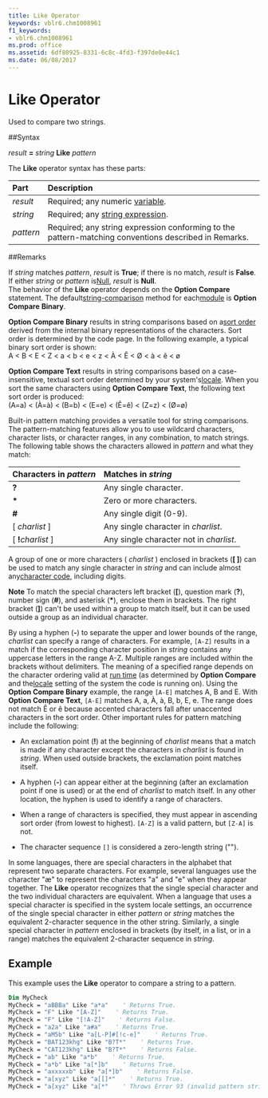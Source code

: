 ```yaml
---
title: Like Operator
keywords: vblr6.chm1008961
f1_keywords:
- vblr6.chm1008961
ms.prod: office
ms.assetid: 6df80925-8331-6c8c-4fd3-f397de0e44c1
ms.date: 06/08/2017
---
```



# Like Operator



Used to compare two strings.

##Syntax

_result_ **=** _string_ **Like** _pattern_

The  **Like** operator syntax has these parts:


|**Part**|**Description**|
|:-----|:-----|
| _result_|Required; any numeric [variable](../../Glossary/vbe-glossary.md).|
| _string_|Required; any [string expression](../../Glossary/vbe-glossary.md).|
| _pattern_|Required; any string expression conforming to the pattern-matching conventions described in Remarks.|

##Remarks

If  _string_ matches _pattern_, _result_ is **True**; if there is no match, _result_ is **False**. If either _string_ or _pattern_ is[Null](../../Glossary/vbe-glossary.md),  _result_ is **Null**.  
The behavior of the  **Like** operator depends on the **Option Compare** statement. The default[string-comparison](../../Glossary/vbe-glossary.md) method for each[module](../../Glossary/vbe-glossary.md) is **Option Compare** **Binary**.  

**Option Compare Binary** results in string comparisons based on a[sort order](../../Glossary/vbe-glossary.md) derived from the internal binary representations of the characters. Sort order is determined by the code page. In the following example, a typical binary sort order is shown:  
A < B < E < Z < a < b < e < z < À < Ê < Ø < à < ê < ø
 
**Option Compare Text** results in string comparisons based on a case-insensitive, textual sort order determined by your system's[locale](../../Glossary/vbe-glossary.md). When you sort the same characters using  **Option Compare Text**, the following text sort order is produced:  
(A=a) < (À=à) < (B=b) < (E=e) < (Ê=ê) < (Z=z) < (Ø=ø)

Built-in pattern matching provides a versatile tool for string comparisons. The pattern-matching features allow you to use wildcard characters, character lists, or character ranges, in any combination, to match strings. The following table shows the characters allowed in  _pattern_ and what they match:


|**Characters in  _pattern_**|**Matches in  _string_**|
|:-----|:-----|
|**?**|Any single character.|
|**\***|Zero or more characters.|
|**#**|Any single digit (0-9).|
|[ _charlist_ ]|Any single character in  _charlist_.|
|[ **!**_charlist_ ]|Any single character not in  _charlist_.|

A group of one or more characters ( _charlist_ ) enclosed in brackets (**[ ]**) can be used to match any single character in _string_ and can include almost any[character code](../../Glossary/vbe-glossary.md), including digits.

 **Note**  To match the special characters left bracket (**[**), question mark (**?**), number sign (**#**), and asterisk (**\***), enclose them in brackets. The right bracket (**]**) can't be used within a group to match itself, but it can be used outside a group as an individual character.

By using a hyphen (**-**) to separate the upper and lower bounds of the range, _charlist_ can specify a range of characters. For example, `[A-Z]` results in a match if the corresponding character position in _string_ contains any uppercase letters in the range A-Z. Multiple ranges are included within the brackets without delimiters.
The meaning of a specified range depends on the character ordering valid at [run time](../../Glossary/vbe-glossary.md) (as determined by **Option Compare** and the[locale](../../Glossary/vbe-glossary.md) setting of the system the code is running on). Using the **Option Compare Binary** example, the range `[A-E]` matches A, B and E. With **Option Compare Text**, `[A-E]` matches A, a, À, à, B, b, E, e. The range does not match Ê or ê because accented characters fall after unaccented characters in the sort order.
Other important rules for pattern matching include the following:

- An exclamation point (**!**) at the beginning of _charlist_ means that a match is made if any character except the characters in _charlist_ is found in _string_. When used outside brackets, the exclamation point matches itself.
    
- A hyphen (**-**) can appear either at the beginning (after an exclamation point if one is used) or at the end of _charlist_ to match itself. In any other location, the hyphen is used to identify a range of characters.
    
- When a range of characters is specified, they must appear in ascending sort order (from lowest to highest).  `[A-Z]` is a valid pattern, but `[Z-A]` is not.
    
- The character sequence  `[]` is considered a zero-length string ("").
    

In some languages, there are special characters in the alphabet that represent two separate characters. For example, several languages use the character "æ" to represent the characters "a" and "e" when they appear together. The  **Like** operator recognizes that the single special character and the two individual characters are equivalent.
When a language that uses a special character is specified in the system locale settings, an occurrence of the single special character in either  _pattern_ or _string_ matches the equivalent 2-character sequence in the other string. Similarly, a single special character in _pattern_ enclosed in brackets (by itself, in a list, or in a range) matches the equivalent 2-character sequence in _string_.

## Example

This example uses the  **Like** operator to compare a string to a pattern.


```vb
Dim MyCheck
MyCheck = "aBBBa" Like "a*a"    ' Returns True.
MyCheck = "F" Like "[A-Z]"    ' Returns True.
MyCheck = "F" Like "[!A-Z]"    ' Returns False.
MyCheck = "a2a" Like "a#a"    ' Returns True.
MyCheck = "aM5b" Like "a[L-P]#[!c-e]"    ' Returns True.
MyCheck = "BAT123khg" Like "B?T*"    ' Returns True.
MyCheck = "CAT123khg" Like "B?T*"    ' Returns False.
MyCheck = "ab" Like "a*b"    ' Returns True.
MyCheck = "a*b" Like "a[*]b"    ' Returns True.
MyCheck = "axxxxxb" Like "a[*]b"    ' Returns False.
MyCheck = "a[xyz" Like "a[[]*"    ' Returns True.
MyCheck = "a[xyz" Like "a[*"    ' Throws Error 93 (invalid pattern string).
```


